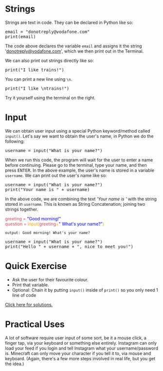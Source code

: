 # Strings

Strings are text in code. They can be declared in Python like so:

<pre class="file" data-filename="week1.py" data-target="replace">
email = "donotreply@vodafone.com"
print(email)
</pre>

The code above declares the variable `email` and assigns it the string 'donotreply@vodafone.com', which we then print out in the Terminal.

We can also print out strings directly like so:

<pre class="file" data-filename="week1.py" data-target="replace">
print("I like trains!")
</pre>

You can print a new line using ```\n```.

<pre class="file" data-filename="week1.py" data-target="replace">
print("I like \ntrains!")
</pre>

Try it yourself using the terminal on the right.


# Input
We can obtain user input using a special Python keyword/method called `input()`. Let's say we want to obtain the user's name, in Python we do the following:

<pre class="file" data-filename="week1.py" data-target="replace">
username = input("What is your name?")
</pre>

 When we run this code, the program will wait for the user to enter a name before continuing. Please go to the terminal, type your name, and then press <kbd>ENTER</kbd>. In the above example, the user's name is stored in a variable `username`. We can print out the user's name like so:

<pre class="file" data-filename="week1.py" data-target="replace">
username = input("What is your name?")
print("Your name is " + username)
</pre>

In the above code, we are combining the text *'Your name is '* with the string stored in `username`. This is known as String Concatenation; joining two strings together.

<div><span style="color:#D1495B">greeting = </span><span style="color:blue">"Good morning!"</span></div>
<div><span style="color:#D1495B">question = </span><span style="color:orange">input(</span><span style="color:#D1495B">greeting</span><span style="color:orange">+</span><span style="color:blue">" What's your name?"</span><span style="color:orange">)</span></div>

`output: Good morning! What's your name?`

<pre class="file" data-filename="week1.py" data-target="replace">
username = input("What is your name?")
print("Hello " + username + ", nice to meet you!")
</pre>

# Quick Exercise
- Ask the user for their favourite colour.
- Print that variable.
- Optional: Chain it by putting `input()` inside of `print()` so you only need 1 line of code

[Click here for solutions.](https://gitlabce.tools.aws.vodafone.com/vodafonecodingclub/Crash-Course/-/blob/master/Python%20Solutions/Week%201.md)

# Practical Uses
A lot of software require user input of some sort, be it a mouse click, a finger tap, via your keyboard or something else entirely. Instagram can only load your feed if you login and tell Instagram what your username/password is. Minecraft can only move your character if you tell it to, via mouse and keyboard. (Again, there's a few more steps involved in real life, but you get the idea.)
